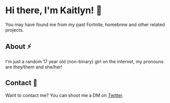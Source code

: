 # Hi there, I'm Kaitlyn! 👋
You may have found me from my past Fortnite, homebrew and other related projects.

## About ⚡
I'm just a random 17 year old (non-binary) girl on the internet, my pronouns are they/them and she/her!

## Contact 💬
Want to contact me? You can shoot me a DM on [Twitter](https://twitter.com/nyameows).
